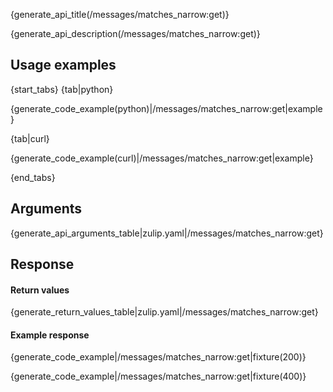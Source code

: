{generate_api_title(/messages/matches_narrow:get)}

{generate_api_description(/messages/matches_narrow:get)}

## Usage examples

{start_tabs}
{tab|python}

{generate_code_example(python)|/messages/matches_narrow:get|example}

{tab|curl}

{generate_code_example(curl)|/messages/matches_narrow:get|example}

{end_tabs}

## Arguments

{generate_api_arguments_table|zulip.yaml|/messages/matches_narrow:get}

## Response

#### Return values

{generate_return_values_table|zulip.yaml|/messages/matches_narrow:get}

#### Example response

{generate_code_example|/messages/matches_narrow:get|fixture(200)}

{generate_code_example|/messages/matches_narrow:get|fixture(400)}

